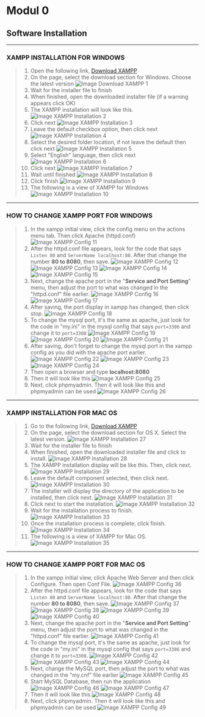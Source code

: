 # **Modul 0**

## Software Installation

---

### XAMPP INSTALLATION FOR WINDOWS

> 1. Open the following link, [Download XAMPP](https://www.apachefriends.org/download.html)
> 2. On the page, select the download section for Windows. Choose the latest version
![Image Download XAMPP 1](img/1.png)
> 3. Wait for the installer file to finish
> 4. When finished, open the downloaded installer file (if a warning appears click OK)
> 5. The XAMPP installation will look like this.
![Image XAMPP Installation 2](img/2.png)
> 6. Click next
![Image XAMPP Installation 3](img/3.png)
> 7. Leave the default checkbox option, then click next
![Image XAMPP Installation 4](img/4.png)
> 8. Select the desired folder location, if not leave the default then click next
![Image XAMPP Installation 5](img/5.png)
> 9. Select "English" language, then click next
![Image XAMPP Installation 6](img/6.png)
> 10. Click next
![Image XAMPP Installation 7](img/7.png)
> 11. Wait until finished
![Image XAMPP Installation 8](img/8.png)
> 12. Click finish
![Image XAMPP Installation 9](img/9.png)
> 13. The following is a view of XAMPP for Windows
![Image XAMPP Installation 10](img/10.png)

---

### HOW TO CHANGE XAMPP PORT FOR WINDOWS

> 1. In the xampp initial view, click the config menu on the actions menu tab. Then click Apache (httpd.conf)
![Image XAMPP Config 11](img/11.png)
> 2. After the httpd.conf file appears, look for the code that says `Listen 80` and `ServerName localhost:80`. After that change the number **80 to 8080**, then save.
![Image XAMPP Config 12](img/12.png)
![Image XAMPP Config 13](img/13.png)
![Image XAMPP Config 14](img/14.png)
![Image XAMPP Config 15](img/15.png)
> 3. Next, change the apache port in the "**Service and Port Setting**" menu, then adjust the port to what was changed in the "httpd.conf" file earlier.
![Image XAMPP Config 16](img/16.png)
![Image XAMPP Config 17](img/17.png)
> 4. After saving, the port display in xampp has changed, then click stop.
![Image XAMPP Config 18](img/18.png)
> 5. To change the mysql port, it's the same as apache, just look for the code in "my.ini" in the mysql config that says `port=3306` and change it to `port=3308`
![Image XAMPP Config 19](img/19.png)
![Image XAMPP Config 20](img/20.png)
![Image XAMPP Config 21](img/21.png)
> 6. After saving, don't forget to change the mysql port in the xampp config as you did with the apache port earlier.
![Image XAMPP Config 22](img/22.png)
![Image XAMPP Config 23](img/23.png)
![Image XAMPP Config 24](img/24.png)
> 7. Then open a browser and type **localhost:8080**
> 8. Then it will look like this
![Image XAMPP Config 25](img/25.png)
> 9. Next, click phpmyadmin. Then it will look like this and phpmyadmin can be used
![Image XAMPP Config 26](img/26.png)

---

### XAMPP INSTALLATION FOR MAC OS

> 1. Go to the following link, [Download XAMPP](https://www.apachefriends.org/download.html)
> 2. On the page, select the download section for OS X. Select the latest version.
![Image XAMPP Installation 27](img/27.png)
> 3. Wait for the installer file to finish
> 4. When finished, open the downloaded installer file and click to install.
![Image XAMPP Installation 28](img/28.png)
> 5. The XAMPP installation display will be like this. Then, click next.
![Image XAMPP Installation 29](img/29.png)
> 6. Leave the default component selected, then click next.
![Image XAMPP Installation 30](img/30.png)
> 7. The installer will display the directory of the application to be installed, then click next.
![Image XAMPP Installation 31](img/31.png)
> 8. Click next to start the installation.
![Image XAMPP Installation 32](img/32.png)
> 9. Wait for the installation process to finish.
![Image XAMPP Installation 33](img/33.png)
> 10. Once the installation process is complete, click finish.
![Image XAMPP Installation 34](img/34.png)
> 11. The following is a view of XAMPP for Mac OS.
![Image XAMPP Installation 35](img/35.png)

---

### HOW TO CHANGE XAMPP PORT FOR MAC OS

> 1. In the xampp initial view, click Apache Web Server and then click Configure. Then open Conf File.
![Image XAMPP Config 36](img/36.png)
> 2. After the httpd.conf file appears, look for the code that says `Listen 80` and `ServerName localhost:80`. After that change the number **80 to 8080**, then save.
![Image XAMPP Config 37](img/37.png)
![Image XAMPP Config 38](img/38.png)
![Image XAMPP Config 39](img/39.png)
![Image XAMPP Config 40](img/40.png)
> 3. Next, change the apache port in the "**Service and Port Setting**" menu, then adjust the port to what was changed in the "httpd.conf" file earlier.
![Image XAMPP Config 41](img/41.png)
> 4. To change the mysql port, it's the same as apache, just look for the code in "my.ini" in the mysql config that says `port=3306` and change it to `port=3308`.
![Image XAMPP Config 42](img/42.png)
![Image XAMPP Config 43](img/43.png)
![Image XAMPP Config 44](img/44.png)
> 5. Next, change the MySQL port, then adjust the port to what was changed in the "my.cnf" file earlier
![Image XAMPP Config 45](img/45.png)
> 6. Start MySQL Database, then run the application
![Image XAMPP Config 46](img/46.png)
![Image XAMPP Config 47](img/47.png)
> 7. Then it will look like this
![Image XAMPP Config 48](img/48.png)
> 8. Next, click phpmyadmin. Then it will look like this and phpmyadmin can be used
![Image XAMPP Config 49](img/49.png)
